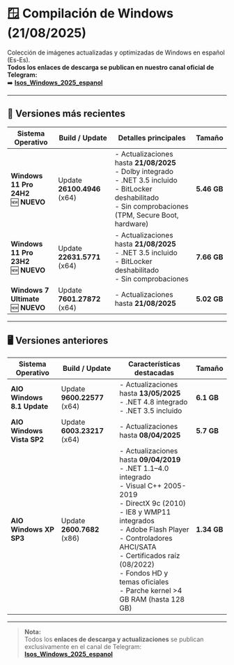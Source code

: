 # 🪟 Compilación de Windows (21/08/2025)

Colección de imágenes actualizadas y optimizadas de Windows en español (Es-Es).  
**Todos los enlaces de descarga se publican en nuestro canal oficial de Telegram:**  
➡️ **[Isos_Windows_2025_espanol](https://t.me/Isos_Windows_2025_espanol)**

---

## 🚀 Versiones más recientes

| Sistema Operativo               | Build / Update                            | Detalles principales                                                                 | Tamaño   |
|---------------------------------|--------------------------------------------|---------------------------------------------------------------------------------------|----------|
| **Windows 11 Pro 24H2** <br> 🆕 **NUEVO** | Update **26100.4946** (x64)                 | - Actualizaciones hasta **21/08/2025**<br>- Dolby integrado<br>- .NET 3.5 incluido<br>- BitLocker deshabilitado<br>- Sin comprobaciones (TPM, Secure Boot, hardware) | **5.46 GB** |
| **Windows 11 Pro 23H2** <br> 🆕 **NUEVO** | Update **22631.5771** (x64)                 | - Actualizaciones hasta **21/08/2025**<br>- .NET 3.5 incluido<br>- BitLocker deshabilitado<br>- Sin comprobaciones | **7.66 GB** |
| **Windows 7 Ultimate** <br> 🆕 **NUEVO**  | Update **7601.27872** (x64)             | - Actualizaciones hasta **21/08/2025**                                                | **5.02 GB** |

---

## 🖥 Versiones anteriores

| Sistema Operativo       | Build / Update                            | Características destacadas                                                                 | Tamaño   |
|--------------------------|--------------------------------------------|---------------------------------------------------------------------------------------------|----------|
| **AIO Windows 8.1 Update**   | Update **9600.22577** (x64)                 | - Actualizaciones hasta **13/05/2025**<br>- .NET 4.8 integrado<br>- .NET 3.5 incluido         | **6.1 GB** |
| **AIO Windows Vista SP2**    | Update **6003.23217** (x64)                 | - Actualizaciones hasta **08/04/2025**                                                      | **5.7 GB** |
| **AIO Windows XP SP3**       | Update **2600.7682** (x86)                  | - Actualizaciones hasta **09/04/2019**<br>- .NET 1.1–4.0 integrado<br>- Visual C++ 2005-2019<br>- DirectX 9c (2010)<br>- IE8 y WMP11 integrados<br>- Adobe Flash Player<br>- Controladores AHCI/SATA<br>- Certificados raíz (08/2022)<br>- Fondos HD y temas oficiales<br>- Parche kernel >4 GB RAM (hasta 128 GB) | **1.34 GB** |

---

> **Nota:**  
> Todos los **enlaces de descarga y actualizaciones** se publican exclusivamente en el canal de Telegram:  
> **[Isos_Windows_2025_espanol](https://t.me/Isos_Windows_2025_espanol)**
